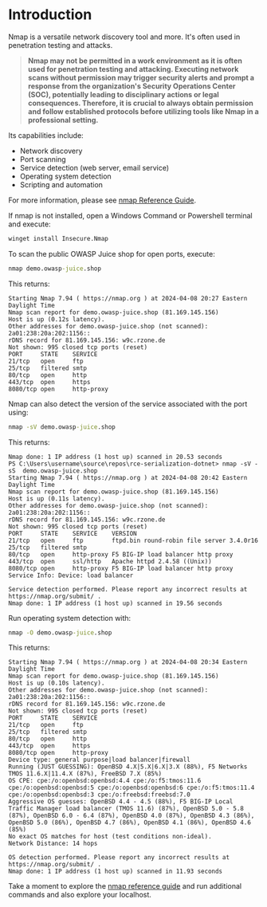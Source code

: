 # Introduction

Nmap is a versatile network discovery tool and more. It's often used in penetration testing and attacks.

> **Nmap may not be permitted in a work environment as it is often used for penetration testing and attacking. Executing network scans without permission may trigger security alerts and prompt a response from the organization's Security Operations Center (SOC), potentially leading to disciplinary actions or legal consequences. Therefore, it is crucial to always obtain permission and follow established protocols before utilizing tools like Nmap in a professional setting.**

Its capabilities include:

- Network discovery  
- Port scanning  
- Service detection (web server, email service)  
- Operating system detection  
- Scripting and automation  

For more information, please see [nmap Reference Guide](https://nmap.org/book/man.html).

If nmap is not installed, open a Windows Command or Powershell terminal and execute:

``` bat
winget install Insecure.Nmap
```

To scan the public OWASP Juice shop for open ports, execute:

``` bat
nmap demo.owasp-juice.shop
```

This returns:

``` text
Starting Nmap 7.94 ( https://nmap.org ) at 2024-04-08 20:27 Eastern Daylight Time
Nmap scan report for demo.owasp-juice.shop (81.169.145.156)
Host is up (0.12s latency).
Other addresses for demo.owasp-juice.shop (not scanned): 2a01:238:20a:202:1156::
rDNS record for 81.169.145.156: w9c.rzone.de
Not shown: 995 closed tcp ports (reset)
PORT     STATE    SERVICE
21/tcp   open     ftp
25/tcp   filtered smtp
80/tcp   open     http
443/tcp  open     https
8080/tcp open     http-proxy
```

Nmap can also detect the version of the service associated with the port using:

``` bat
nmap -sV demo.owasp-juice.shop
```

This returns:

``` text
Nmap done: 1 IP address (1 host up) scanned in 20.53 seconds
PS C:\Users\username\source\repos\rce-serialization-dotnet> nmap -sV -sS  demo.owasp-juice.shop
Starting Nmap 7.94 ( https://nmap.org ) at 2024-04-08 20:42 Eastern Daylight Time
Nmap scan report for demo.owasp-juice.shop (81.169.145.156)
Host is up (0.11s latency).
Other addresses for demo.owasp-juice.shop (not scanned): 2a01:238:20a:202:1156::
rDNS record for 81.169.145.156: w9c.rzone.de
Not shown: 995 closed tcp ports (reset)
PORT     STATE    SERVICE    VERSION
21/tcp   open     ftp        ftpd.bin round-robin file server 3.4.0r16
25/tcp   filtered smtp
80/tcp   open     http-proxy F5 BIG-IP load balancer http proxy
443/tcp  open     ssl/http   Apache httpd 2.4.58 ((Unix))
8080/tcp open     http-proxy F5 BIG-IP load balancer http proxy
Service Info: Device: load balancer

Service detection performed. Please report any incorrect results at https://nmap.org/submit/ .
Nmap done: 1 IP address (1 host up) scanned in 19.56 seconds
```

Run operating system detection with:

``` bat
nmap -O demo.owasp-juice.shop
```

This returns:

``` text
Starting Nmap 7.94 ( https://nmap.org ) at 2024-04-08 20:34 Eastern Daylight Time
Nmap scan report for demo.owasp-juice.shop (81.169.145.156)
Host is up (0.10s latency).
Other addresses for demo.owasp-juice.shop (not scanned): 2a01:238:20a:202:1156::
rDNS record for 81.169.145.156: w9c.rzone.de
Not shown: 995 closed tcp ports (reset)
PORT     STATE    SERVICE
21/tcp   open     ftp
25/tcp   filtered smtp
80/tcp   open     http
443/tcp  open     https
8080/tcp open     http-proxy
Device type: general purpose|load balancer|firewall
Running (JUST GUESSING): OpenBSD 4.X|5.X|6.X|3.X (88%), F5 Networks TMOS 11.6.X|11.4.X (87%), FreeBSD 7.X (85%)
OS CPE: cpe:/o:openbsd:openbsd:4.4 cpe:/o:f5:tmos:11.6 cpe:/o:openbsd:openbsd:5 cpe:/o:openbsd:openbsd:6 cpe:/o:f5:tmos:11.4 cpe:/o:openbsd:openbsd:3 cpe:/o:freebsd:freebsd:7.0
Aggressive OS guesses: OpenBSD 4.4 - 4.5 (88%), F5 BIG-IP Local Traffic Manager load balancer (TMOS 11.6) (87%), OpenBSD 5.0 - 5.8 (87%), OpenBSD 6.0 - 6.4 (87%), OpenBSD 4.0 (87%), OpenBSD 4.3 (86%), OpenBSD 5.0 (86%), OpenBSD 4.7 (86%), OpenBSD 4.1 (86%), OpenBSD 4.6 (85%)
No exact OS matches for host (test conditions non-ideal).
Network Distance: 14 hops

OS detection performed. Please report any incorrect results at https://nmap.org/submit/ .
Nmap done: 1 IP address (1 host up) scanned in 11.93 seconds
```

Take a moment to explore the [nmap reference guide](https://nmap.org/book/man.html) and run additional commands and also explore your localhost.
